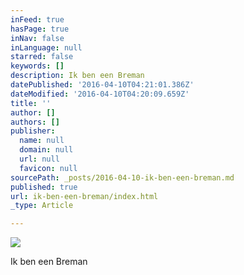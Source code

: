 ```yaml
---
inFeed: true
hasPage: true
inNav: false
inLanguage: null
starred: false
keywords: []
description: Ik ben een Breman
datePublished: '2016-04-10T04:21:01.386Z'
dateModified: '2016-04-10T04:20:09.659Z'
title: ''
author: []
authors: []
publisher:
  name: null
  domain: null
  url: null
  favicon: null
sourcePath: _posts/2016-04-10-ik-ben-een-breman.md
published: true
url: ik-ben-een-breman/index.html
_type: Article

---
```

![](https://the-grid-user-content.s3-us-west-2.amazonaws.com/bcb2a2fa-71bc-465e-98af-199224964185.png)

Ik ben een Breman